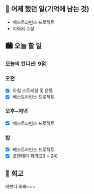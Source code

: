 ## 🌃 어제 했던 일(기억에 남는 것)

- 베스트라빈스 프로젝트
- 이력서 수정

## 🏙️ 오늘 할 일

### 오늘의 컨디션: 9점

### 오전

- [x] 아침 스트레칭 및 운동
- [x] 베스트라빈스 프로젝트

### 오후~저녁

- [x] 베스트라빈스 프로젝트

### 밤

- [x] 베스트라빈스 프로젝트
- [x] 포텐데이 회의(23 ~ 24)

## 🌆 회고

바쁘다 바빠~~~
